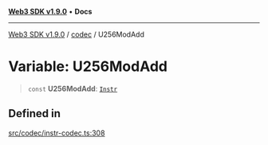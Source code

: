 [**Web3 SDK v1.9.0**](../../../README.md) • **Docs**

***

[Web3 SDK v1.9.0](../../../globals.md) / [codec](../README.md) / U256ModAdd

# Variable: U256ModAdd

> `const` **U256ModAdd**: [`Instr`](../type-aliases/Instr.md)

## Defined in

[src/codec/instr-codec.ts:308](https://github.com/Mystic-Nayy/alephium-web3/blob/c1afd789a197ce5fe21f08c2965942090157c33d/packages/web3/src/codec/instr-codec.ts#L308)
